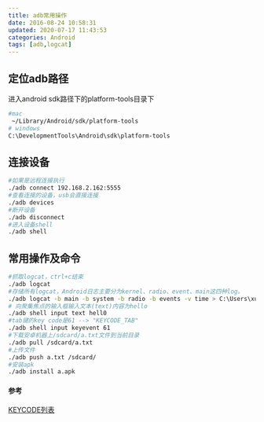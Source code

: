 ```yaml
---
title: adb常用操作
date: 2016-08-24 10:58:31
updated: 2020-07-17 11:43:53
categories: Android
tags: [adb,logcat]
---
```

## 定位adb路径

进入android sdk路径下的platform-tools目录下
```bash
#mac
 ~/Library/Android/sdk/platform-tools
# windows
C:\DevelopmentTools\Android\sdk\platform-tools
```
## 连接设备

```bash
#如果是远程连接执行
./adb connect 192.168.2.162:5555
#查看连接的设备，usb会直接连接
./adb devices
#断开设备
./adb disconnect
#进入设备shell
./adb shell
```
## 常用操作及命令

```bash
#抓取logcat，ctrl+c结束
./adb logcat
#存储所有logcat，Android日志主要分为kernel、radio、event、main这四种log。
./adb logcat -b main -b system -b radio -b events -v time > C:\Users\xuan\Desktop\log.txt
# 向聚集焦点的输入框输入文本(text)内容为hello
./adb shell input text hell0
#tab键的key code是61 --> "KEYCODE_TAB"
./adb shell input keyevent 61
#下载安卓机器上/sdcard/a.txt文件到当前目录
./adb pull /sdcard/a.txt
#上传文件
./adb push a.txt /sdcard/
#安装apk
./adb install a.apk
```



#### 参考

[KEYCODE列表](https://link.jianshu.com/?t=http://www.360doc.com/content/13/0807/13/5224731_305347225.shtml)




